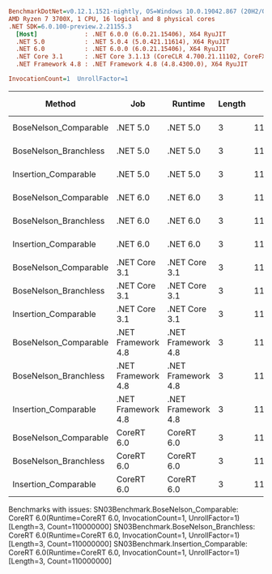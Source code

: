 ``` ini

BenchmarkDotNet=v0.12.1.1521-nightly, OS=Windows 10.0.19042.867 (20H2/October2020Update)
AMD Ryzen 7 3700X, 1 CPU, 16 logical and 8 physical cores
.NET SDK=6.0.100-preview.2.21155.3
  [Host]             : .NET 6.0.0 (6.0.21.15406), X64 RyuJIT
  .NET 5.0           : .NET 5.0.4 (5.0.421.11614), X64 RyuJIT
  .NET 6.0           : .NET 6.0.0 (6.0.21.15406), X64 RyuJIT
  .NET Core 3.1      : .NET Core 3.1.13 (CoreCLR 4.700.21.11102, CoreFX 4.700.21.11602), X64 RyuJIT
  .NET Framework 4.8 : .NET Framework 4.8 (4.8.4300.0), X64 RyuJIT

InvocationCount=1  UnrollFactor=1  

```
|                Method |                Job |            Runtime | Length |     Count |     Mean |   Error |  StdDev | Gen 0 | Gen 1 | Gen 2 | Allocated |
|---------------------- |------------------- |------------------- |------- |---------- |---------:|--------:|--------:|------:|------:|------:|----------:|
| BoseNelson_Comparable |           .NET 5.0 |           .NET 5.0 |      3 | 110000000 | 326.2 ms | 0.92 ms | 0.82 ms |     - |     - |     - |         - |
| BoseNelson_Branchless |           .NET 5.0 |           .NET 5.0 |      3 | 110000000 | 119.1 ms | 2.36 ms | 4.20 ms |     - |     - |     - |         - |
|  Insertion_Comparable |           .NET 5.0 |           .NET 5.0 |      3 | 110000000 | 510.1 ms | 2.85 ms | 2.67 ms |     - |     - |     - |         - |
| BoseNelson_Comparable |           .NET 6.0 |           .NET 6.0 |      3 | 110000000 | 327.9 ms | 0.50 ms | 0.45 ms |     - |     - |     - |     192 B |
| BoseNelson_Branchless |           .NET 6.0 |           .NET 6.0 |      3 | 110000000 | 117.0 ms | 1.98 ms | 1.76 ms |     - |     - |     - |     144 B |
|  Insertion_Comparable |           .NET 6.0 |           .NET 6.0 |      3 | 110000000 | 522.3 ms | 1.56 ms | 1.38 ms |     - |     - |     - |     192 B |
| BoseNelson_Comparable |      .NET Core 3.1 |      .NET Core 3.1 |      3 | 110000000 | 334.3 ms | 2.29 ms | 2.14 ms |     - |     - |     - |   1,336 B |
| BoseNelson_Branchless |      .NET Core 3.1 |      .NET Core 3.1 |      3 | 110000000 | 117.4 ms | 2.32 ms | 2.85 ms |     - |     - |     - |         - |
|  Insertion_Comparable |      .NET Core 3.1 |      .NET Core 3.1 |      3 | 110000000 | 518.8 ms | 1.56 ms | 1.46 ms |     - |     - |     - |   1,336 B |
| BoseNelson_Comparable | .NET Framework 4.8 | .NET Framework 4.8 |      3 | 110000000 | 336.8 ms | 0.46 ms | 0.39 ms |     - |     - |     - |         - |
| BoseNelson_Branchless | .NET Framework 4.8 | .NET Framework 4.8 |      3 | 110000000 | 116.9 ms | 2.20 ms | 2.06 ms |     - |     - |     - |         - |
|  Insertion_Comparable | .NET Framework 4.8 | .NET Framework 4.8 |      3 | 110000000 | 614.6 ms | 5.47 ms | 5.11 ms |     - |     - |     - |         - |
| BoseNelson_Comparable |         CoreRT 6.0 |         CoreRT 6.0 |      3 | 110000000 |       NA |      NA |      NA |     - |     - |     - |         - |
| BoseNelson_Branchless |         CoreRT 6.0 |         CoreRT 6.0 |      3 | 110000000 |       NA |      NA |      NA |     - |     - |     - |         - |
|  Insertion_Comparable |         CoreRT 6.0 |         CoreRT 6.0 |      3 | 110000000 |       NA |      NA |      NA |     - |     - |     - |         - |

Benchmarks with issues:
  SN03Benchmark.BoseNelson_Comparable: CoreRT 6.0(Runtime=CoreRT 6.0, InvocationCount=1, UnrollFactor=1) [Length=3, Count=110000000]
  SN03Benchmark.BoseNelson_Branchless: CoreRT 6.0(Runtime=CoreRT 6.0, InvocationCount=1, UnrollFactor=1) [Length=3, Count=110000000]
  SN03Benchmark.Insertion_Comparable: CoreRT 6.0(Runtime=CoreRT 6.0, InvocationCount=1, UnrollFactor=1) [Length=3, Count=110000000]

